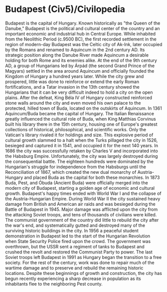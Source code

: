 # Budapest (Civ5)/Civilopedia

Budapest is the capital of Hungary. Known historically as "the Queen of the Danube," Budapest is the political and cultural center of the country and an important economic and industrial hub in Central Europe. While inhabited from the Neolithic Period (c.9500 BC), the first recorded settlement in the region of modern-day Budapest was the Celtic city of Ak-Ink, later occupied by the Romans and renamed to Aquincum in the 2nd century AD. Its strategic position along the Danube River made Aquincum a desirable holding for both Rome and its enemies alike.
At the end of the 9th century AD, a group of Hungarians led by Árpád (the second Grand Prince of the Magyars) settled in the area around Aquincum and officially founded the Kingdom of Hungary a hundred years later. While the city grew and prospered, little was done to reinforce or extend the early Roman fortifications, and a Tatar invasion in the 13th century showed the Hungarians that it can be very difficult indeed to hold a city on the open plains. After the defeat, King Béla IV of Hungary constructed reinforced stone walls around the city and even moved his own palace to the protected, hilled town of Buda, located on the outskirts of Aquincum. In 1361 Aquincum/Buda became the capital of Hungary.
The Italian Renaissance greatly influenced the cultural role of Buda, when King Matthias Corvinus built his library there in the 15th century, housing one of Europe's greatest collections of historical, philosophical, and scientific works. Only the Vatican's library rivaled it for holdings and size. This explosive period of cultural growth slammed to a halt when the Turks pillaged the city in 1526, besieged and captured it in 1541, and occupied it for the next 140 years. In 1686 the city was successfully retaken by Charles V and incorporated into the Habsburg Empire. Unfortunately, the city was largely destroyed during the consequential battle.
The eighteen hundreds were dominated by the Hungarian's struggle for independence from the Habsburgs until the Reconciliation of 1867, which created the new dual monarchy of Austria-Hungary and placed Buda as the capital for both these monarchies. In 1873 Buda, Pest, and Óbuda (Ancient Buda) were officially merged into the modern city of Budapest, starting a golden age of economic and cultural growth.
Budapest's happy times ended with World War I and the collapse of the Austria-Hungarian Empire. During World War II the city sustained heavy damage from British and American air raids and was besieged during the Battle of Budapest in 1945. Major damage was afflicted upon the city from the attacking Soviet troops, and tens of thousands of civilians were killed. The communist government of the country did little to rebuild the city after the war's end, and systematically gutted and destroyed many of the surviving historic buildings in the city.
In 1956 a peaceful student demonstration in Budapest led to the start of the Hungarian Revolution when State Security Police fired upon the crowd. The government was overthrown, but the USSR sent a regiment of tanks to Budapest and crushed the revolt and restored the Communist Party to power. The last Soviet troops left Budapest in 1991 as Hungary began the transition to a free society. For the rest of the century, work was done to repair much of the wartime damage and to preserve and rebuild the remaining historic locations. Despite these beginnings of growth and construction, the city has begun recently experiencing a sharp decrease in population as its inhabitants flee to the neighboring Pest county.